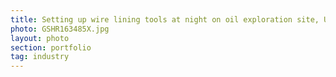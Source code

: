 ```yaml
---
title: Setting up wire lining tools at night on oil exploration site, Uganda
photo: GSHR163485X.jpg 
layout: photo 
section: portfolio 
tag: industry
--- 
```

